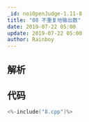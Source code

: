 ```yaml
---
_id: noiOpenJudge-1.11-8
title: "08 不重复地输出数"
date: 2019-07-22 05:00
update: 2019-07-22 05:00
author: Rainboy
---
```


## 解析

## 代码

```c
<%-include("8.cpp")%>
```

